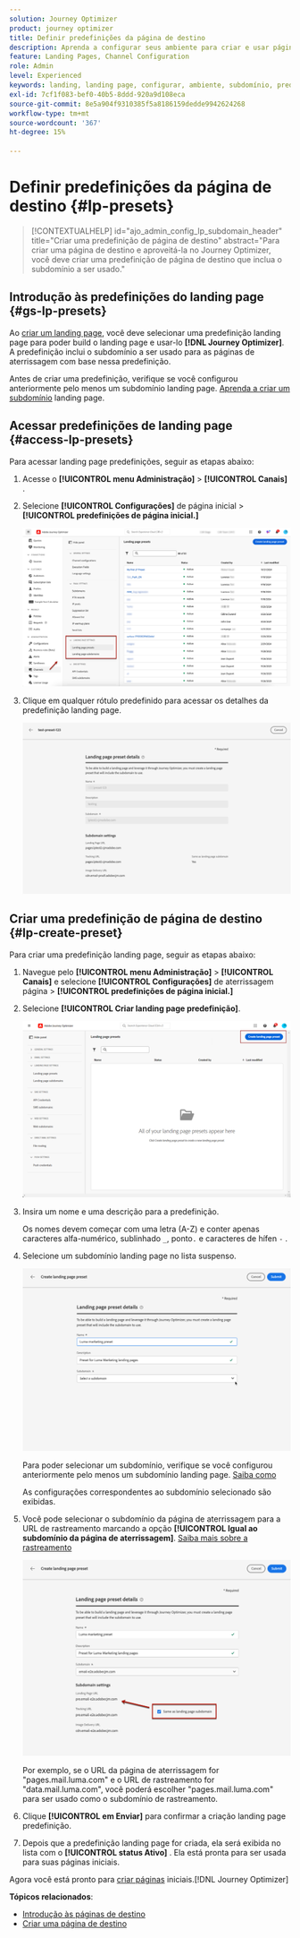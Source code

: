 ```yaml
---
solution: Journey Optimizer
product: journey optimizer
title: Definir predefinições da página de destino
description: Aprenda a configurar seus ambiente para criar e usar páginas de aterrissagem com o Journey Optimizer
feature: Landing Pages, Channel Configuration
role: Admin
level: Experienced
keywords: landing, landing page, configurar, ambiente, subdomínio, predefinições
exl-id: 7cf1f083-bef0-40b5-8ddd-920a9d108eca
source-git-commit: 8e5a904f9310385f5a8186159dedde9942624268
workflow-type: tm+mt
source-wordcount: '367'
ht-degree: 15%

---
```


# Definir predefinições da página de destino {#lp-presets}

>[!CONTEXTUALHELP]
>id="ajo_admin_config_lp_subdomain_header"
>title="Criar uma predefinição de página de destino"
>abstract="Para criar uma página de destino e aproveitá-la no Journey Optimizer, você deve criar uma predefinição de página de destino que inclua o subdomínio a ser usado."

## Introdução às predefinições do landing page {#gs-lp-presets}

Ao [criar um landing page](../landing-pages/create-lp.md#create-a-lp), você deve selecionar uma predefinição landing page para poder build o landing page e usar-lo **[!DNL Journey Optimizer]**. A predefinição inclui o subdomínio a ser usado para as páginas de aterrissagem com base nessa predefinição.

Antes de criar uma predefinição, verifique se você configurou anteriormente pelo menos um subdomínio landing page. [Aprenda a criar um subdomínio](lp-subdomains.md) landing page.

## Acessar predefinições de landing page {#access-lp-presets}

Para acessar landing page predefinições, seguir as etapas abaixo:

1. Acesse o **[!UICONTROL menu Administração]** > **[!UICONTROL Canais]** .

1. Selecione **[!UICONTROL Configurações]** de página inicial > **[!UICONTROL predefinições de página inicial.]**

   ![](assets/lp_presets-access.png)

1. Clique em qualquer rótulo predefinido para acessar os detalhes da predefinição landing page.

   ![](assets/lp_preset-details.png)

## Criar uma predefinição de página de destino {#lp-create-preset}

Para criar uma predefinição landing page, seguir as etapas abaixo:

1. Navegue pelo **[!UICONTROL menu Administração]** > **[!UICONTROL Canais]** e selecione **[!UICONTROL Configurações]** de aterrissagem página > **[!UICONTROL predefinições de página inicial.]**

1. Selecione **[!UICONTROL Criar landing page predefinição]**.

   ![](assets/lp_create-preset-temp.png)

1. Insira um nome e uma descrição para a predefinição.

   Os nomes devem começar com uma letra (A-Z) e conter apenas caracteres alfa-numérico, sublinhado `_`, ponto`.` e caracteres de hífen `-` .

1. Selecione um subdomínio landing page no lista suspenso.

   ![](assets/lp_preset-subdomain.png)

   Para poder selecionar um subdomínio, verifique se você configurou anteriormente pelo menos um subdomínio landing page. [Saiba como](#lp-subdomains)

   As configurações correspondentes ao subdomínio selecionado são exibidas.

1. Você pode selecionar o subdomínio da página de aterrissagem para a URL de rastreamento marcando a opção **[!UICONTROL Igual ao subdomínio da página de aterrissagem]**. [Saiba mais sobre a rastreamento](../email/message-tracking.md)

   ![](assets/lp_preset-subdomain-settings-same.png)

   Por exemplo, se o URL da página de aterrissagem for &quot;pages.mail.luma.com&quot; e o URL de rastreamento for &quot;data.mail.luma.com&quot;, você poderá escolher &quot;pages.mail.luma.com&quot; para ser usado como o subdomínio de rastreamento.

1. Clique **[!UICONTROL em Enviar]** para confirmar a criação landing page predefinição. <!--You can also save the preset as draft and resume its configuration later on.-->

   <!--![](assets/lp_preset-subdomain-settings-submit.png)-->

1. Depois que a predefinição landing page for criada, ela será exibida no lista com o **[!UICONTROL status Ativo]** . Ela está pronta para ser usada para suas páginas iniciais.

Agora você está pronto para [criar páginas](../landing-pages/create-lp.md) iniciais.[!DNL Journey Optimizer]
<!--
>[!NOTE]
>
>Learn how to create channel configurations for push notifications and emails in [this section](channel-surfaces.md).-->

**Tópicos relacionados**:

* [Introdução às páginas de destino](../landing-pages/get-started-lp.md)
* [Criar uma página de destino](../landing-pages/create-lp.md#create-a-lp)
